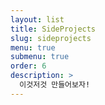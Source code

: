 ```yaml
---
layout: list
title: SideProjects
slug: sideprojects
menu: true
submenu: true
order: 6
description: >
  이것저것 만들어보자!
---
```

